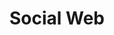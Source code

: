 ---
layout: social-web
title: Social Web
hero_alt: "Colorful artwork of tropical plants and animals at night"
image: assets/images/illustration-02-mobile.jpg
headline: "The web is evolving<br>to prioritize people<br>over platforms"
headline2: "The Social Web"
headline4: "The Social Web places human connection at the forefront, making it possible for people to take control of how their digital world works."
subheadline2: "Today's web made it possible for large companies to extract and pool our collective data as a proprietary corporate asset, used to control nearly every aspect of our digital experience. The Social Web is made up of apps that share the vision that people should control how their digital world works and transparent technology infrastructure that gives people this control." 
subheadline3: "It is being brought into existence by developers connecting apps to shared, community governed, decentralized infrastructure. This technology makes core social networking functionality a basic service  — part of the web itself  — so companies can no longer take data as a corporate asset, people are no longer locked in to the rule of platforms, and we can all enter a new era of people-first apps." 
---